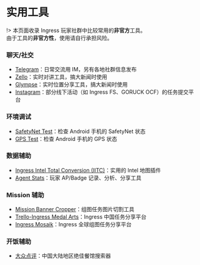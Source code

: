 # 实用工具

!> 本页面收录 Ingress 玩家社群中比较常用的**非官方**工具。  
由于工具的**非官方性**，使用请自行承担风险。

### 聊天/社交

- <i class="mdi mdi-telegram"></i> [Telegram](https://telegram.org)：日常交流用 IM，另有各地社群信息发布
- [Zello](https://zello.com)：实时对讲工具，搞大新闻时使用
- [Glympse](https://glympse.com)：实时位置分享工具，搞大新闻时使用
- <i class="mdi mdi-instagram"></i> [Instagram](https://instagram.com)：部分线下活动（如 Ingress FS、GORUCK OCF）的任务提交平台

### 环境调试

- [SafetyNet Test](https://play.google.com/store/apps/details?id=org.freeandroidtools.safetynettest&hl=en)：检查 Android 手机的 SafetyNet 状态
- [GPS Test](https://play.google.com/store/apps/details?id=com.chartcross.gpstest&hl=en)：检查 Android 手机的 GPS 状态

### 数据辅助

- [Ingress Intel Total Conversion (IITC)](https://iitc.me)：实用的 Intel 地图插件 
- [Agent Stats](https://www.agent-stats.com)：玩家 AP/Badge 记录、分析、分享工具


### Mission 辅助

- [Mission Banner Cropper](https://giacintogarcea.com/ingress/tools/missionset/)：组图任务图片切割工具
- <i class="mdi mdi-trello"></i> [Trello-Ingress Medal Arts](https://trello.com/b/LvwOjrYP/ingress-medal-arts)：Ingress 中国任务分享平台
- [Ingress Mosaik](https://ingressmosaik.com/cn)：Ingress 全球组图任务分享平台

### 开饭辅助

- [大众点评](http://dianping.com)：中国大陆地区绝佳餐馆搜索器